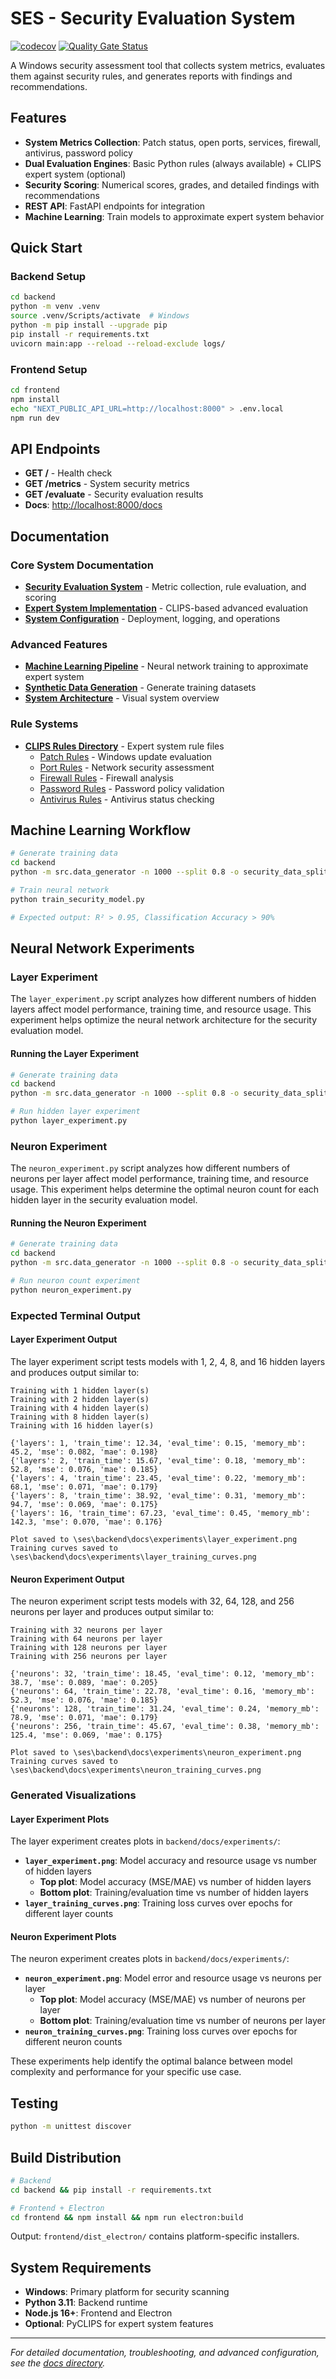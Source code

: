 # SES - Security Evaluation System

[![codecov](https://codecov.io/gh/ajbarea/ses/graph/badge.svg?token=3PfdAPHO7K)](https://codecov.io/gh/ajbarea/ses) [![Quality Gate Status](https://sonarcloud.io/api/project_badges/measure?project=ajbarea_ses&metric=alert_status)](https://sonarcloud.io/summary/new_code?id=ajbarea_ses)

A Windows security assessment tool that collects system metrics, evaluates them against security rules, and generates reports with findings and recommendations.

## Features

- **System Metrics Collection**: Patch status, open ports, services, firewall, antivirus, password policy
- **Dual Evaluation Engines**: Basic Python rules (always available) + CLIPS expert system (optional)
- **Security Scoring**: Numerical scores, grades, and detailed findings with recommendations
- **REST API**: FastAPI endpoints for integration
- **Machine Learning**: Train models to approximate expert system behavior

## Quick Start

### Backend Setup

```bash
cd backend
python -m venv .venv
source .venv/Scripts/activate  # Windows
python -m pip install --upgrade pip
pip install -r requirements.txt
uvicorn main:app --reload --reload-exclude logs/
```

### Frontend Setup

```bash
cd frontend
npm install
echo "NEXT_PUBLIC_API_URL=http://localhost:8000" > .env.local
npm run dev
```

## API Endpoints

- **GET /** - Health check
- **GET /metrics** - System security metrics
- **GET /evaluate** - Security evaluation results
- **Docs**: <http://localhost:8000/docs>

## Documentation

### Core System Documentation

- **[Security Evaluation System](backend/docs/security_evaluation.md)** - Metric collection, rule evaluation, and scoring
- **[Expert System Implementation](backend/docs/expert_system.md)** - CLIPS-based advanced evaluation
- **[System Configuration](backend/docs/system_configuration.md)** - Deployment, logging, and operations

### Advanced Features

- **[Machine Learning Pipeline](backend/docs/ml_trainer.md)** - Neural network training to approximate expert system
- **[Synthetic Data Generation](backend/docs/data_generation.md)** - Generate training datasets
- **[System Architecture](backend/docs/models/ses_system_architecture.mermaid)** - Visual system overview

### Rule Systems

- **[CLIPS Rules Directory](backend/src/clips_rules/)** - Expert system rule files
  - [Patch Rules](backend/src/clips_rules/patch_rules.clp) - Windows update evaluation
  - [Port Rules](backend/src/clips_rules/port_rules.clp) - Network security assessment
  - [Firewall Rules](backend/src/clips_rules/firewall_rules.clp) - Firewall analysis
  - [Password Rules](backend/src/clips_rules/password_rules.clp) - Password policy validation
  - [Antivirus Rules](backend/src/clips_rules/antivirus_rules.clp) - Antivirus status checking

## Machine Learning Workflow

```bash
# Generate training data
cd backend
python -m src.data_generator -n 1000 --split 0.8 -o security_data_split.csv

# Train neural network
python train_security_model.py

# Expected output: R² > 0.95, Classification Accuracy > 90%
```

## Neural Network Experiments

### Layer Experiment

The `layer_experiment.py` script analyzes how different numbers of hidden layers affect model performance, training time, and resource usage. This experiment helps optimize the neural network architecture for the security evaluation model.

#### Running the Layer Experiment

```bash
# Generate training data
cd backend
python -m src.data_generator -n 1000 --split 0.8 -o security_data_split.csv

# Run hidden layer experiment
python layer_experiment.py
```

### Neuron Experiment

The `neuron_experiment.py` script analyzes how different numbers of neurons per layer affect model performance, training time, and resource usage. This experiment helps determine the optimal neuron count for each hidden layer in the security evaluation model.

#### Running the Neuron Experiment

```bash
# Generate training data
cd backend
python -m src.data_generator -n 1000 --split 0.8 -o security_data_split.csv

# Run neuron count experiment
python neuron_experiment.py
```

### Expected Terminal Output

#### Layer Experiment Output

The layer experiment script tests models with 1, 2, 4, 8, and 16 hidden layers and produces output similar to:

```text
Training with 1 hidden layer(s)
Training with 2 hidden layer(s)
Training with 4 hidden layer(s)
Training with 8 hidden layer(s)
Training with 16 hidden layer(s)

{'layers': 1, 'train_time': 12.34, 'eval_time': 0.15, 'memory_mb': 45.2, 'mse': 0.082, 'mae': 0.198}
{'layers': 2, 'train_time': 15.67, 'eval_time': 0.18, 'memory_mb': 52.8, 'mse': 0.076, 'mae': 0.185}
{'layers': 4, 'train_time': 23.45, 'eval_time': 0.22, 'memory_mb': 68.1, 'mse': 0.071, 'mae': 0.179}
{'layers': 8, 'train_time': 38.92, 'eval_time': 0.31, 'memory_mb': 94.7, 'mse': 0.069, 'mae': 0.175}
{'layers': 16, 'train_time': 67.23, 'eval_time': 0.45, 'memory_mb': 142.3, 'mse': 0.070, 'mae': 0.176}

Plot saved to \ses\backend\docs\experiments\layer_experiment.png
Training curves saved to \ses\backend\docs\experiments\layer_training_curves.png
```

#### Neuron Experiment Output

The neuron experiment script tests models with 32, 64, 128, and 256 neurons per layer and produces output similar to:

```text
Training with 32 neurons per layer
Training with 64 neurons per layer
Training with 128 neurons per layer
Training with 256 neurons per layer

{'neurons': 32, 'train_time': 18.45, 'eval_time': 0.12, 'memory_mb': 38.7, 'mse': 0.089, 'mae': 0.205}
{'neurons': 64, 'train_time': 22.78, 'eval_time': 0.16, 'memory_mb': 52.3, 'mse': 0.076, 'mae': 0.185}
{'neurons': 128, 'train_time': 31.24, 'eval_time': 0.24, 'memory_mb': 78.9, 'mse': 0.071, 'mae': 0.179}
{'neurons': 256, 'train_time': 45.67, 'eval_time': 0.38, 'memory_mb': 125.4, 'mse': 0.069, 'mae': 0.175}

Plot saved to \ses\backend\docs\experiments\neuron_experiment.png
Training curves saved to \ses\backend\docs\experiments\neuron_training_curves.png
```

### Generated Visualizations

#### Layer Experiment Plots

The layer experiment creates plots in `backend/docs/experiments/`:

- **`layer_experiment.png`**: Model accuracy and resource usage vs number of hidden layers
  - **Top plot**: Model accuracy (MSE/MAE) vs number of hidden layers
  - **Bottom plot**: Training/evaluation time vs number of hidden layers
- **`layer_training_curves.png`**: Training loss curves over epochs for different layer counts

#### Neuron Experiment Plots

The neuron experiment creates plots in `backend/docs/experiments/`:

- **`neuron_experiment.png`**: Model error and resource usage vs neurons per layer
  - **Top plot**: Model accuracy (MSE/MAE) vs number of neurons per layer
  - **Bottom plot**: Training/evaluation time vs number of neurons per layer
- **`neuron_training_curves.png`**: Training loss curves over epochs for different neuron counts

These experiments help identify the optimal balance between model complexity and performance for your specific use case.

## Testing

```bash
python -m unittest discover
```

## Build Distribution

```bash
# Backend
cd backend && pip install -r requirements.txt

# Frontend + Electron
cd frontend && npm install && npm run electron:build
```

Output: `frontend/dist_electron/` contains platform-specific installers.

## System Requirements

- **Windows**: Primary platform for security scanning
- **Python 3.11**: Backend runtime
- **Node.js 16+**: Frontend and Electron
- **Optional**: PyCLIPS for expert system features

---

_For detailed documentation, troubleshooting, and advanced configuration, see the [docs directory](backend/docs/)._
